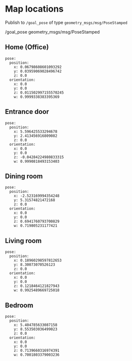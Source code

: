 # Map locations

Publish to `/goal_pose` of type `geometry_msgs/msg/PoseStamped`

/goal_pose
geometry_msgs/msg/PoseStamped

## Home (Office)

```
pose:
  position:
    x: 0.06798608601093292
    y: 0.03959069028496742
    z: 0.0
  orientation:
    x: 0.0
    y: 0.0
    z: 0.011502997155570245
    w: 0.9999338383395369
```

## Entrance door

```
pose:
  position:
    x: 5.596425533294678
    y: 2.413456916809082
    z: 0.0
  orientation:
    x: 0.0
    y: 0.0
    z: -0.04284224980833315
    w: 0.9990818493153403
```

## Dining room

```
pose:
  position:
    x: -2.523169994354248
    y: 5.31574821472168
    z: 0.0
  orientation:
    x: 0.0
    y: 0.0
    z: 0.6941760793700829
    w: 0.719805231177421
```

## Living room

```
pose:
  position:
    x: 0.18960298597812653
    y: 8.30073070526123
    z: 0.0
  orientation:
    x: 0.0
    y: 0.0
    z: 0.1218464121827943
    w: 0.9925489669725018
```

## Bedroom

```
pose:
  position:
    x: 5.404785633087158
    y: 8.553503036499023
    z: 0.0
  orientation:
    x: 0.0
    y: 0.0
    z: 0.7139660316974391
    w: 0.7001803379003236
```
